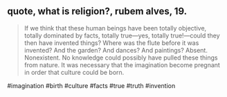 ## quote, what is religion?, rubem alves, 19.

> If we think that these human beings have been totally objective, totally dominated by facts, totally true—yes, totally true!—could they then have invented things? Where was the flute before it was invented? And the garden? And dances? And paintings? Absent. Nonexistent. No knowledge could possibly have pulled these things from nature. It was necessary that the imagination become pregnant in order that culture could be born.

#imagination
#birth
#culture
#facts
#true
#truth
#invention